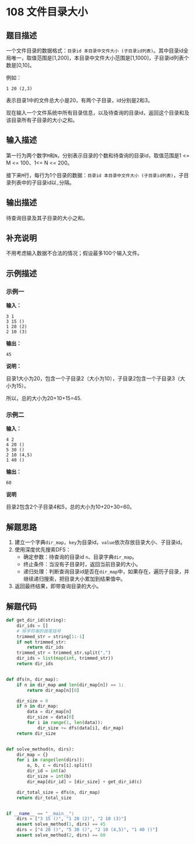 # 108 文件目录大小

## 题目描述

一个文件目录的数据格式：`目录id 本目录中文件大小 (子目录id列表)`。其中目录id全局唯一，取值范围是[1,200]，本目录中文件大小范围是[1,1000]，子目录id列表个数是[0,10]。

例如：
```text
1 20 (2,3)
``` 

表示目录1中的文件总大小是20，有两个子目录，id分别是2和3。

现在输入一个文件系统中所有目录信息，以及待查询的目录id，返回这个目录和及该目录所有子目录的大小之和。

## 输入描述

第一行为两个数字`M`和`N`，分别表示目录的个数和待查询的目录id，取值范围是1 <= M <= 100、1<= N <= 200。

接下来`M`行，每行为1个目录的数据：`目录id 本目录中文件大小 (子目录id列表)`，子目录列表中的子目录id以`,`分隔。

## 输出描述

待查询目录及其子目录的大小之和。

## 补充说明

不用考虑输入数据不合法的情况；假设最多100个输入文件。

## 示例描述

### 示例一

**输入：**

```text
3 1
3 15 ()
1 20 (2)
2 10 (3)
```

**输出：**

```text
45
```

**说明：**  

目录1大小为20，包含一个子目录2（大小为10），子目录2包含一个子目录3（大小为15）。

所以，总的大小为20+10+15=45.

### 示例二

**输入：**

```text
4 2
4 20 ()
5 30 ()
2 10 (4,5)
1 40 ()
```

**输出：**

```text
60
```

**说明**

目录2包含2个子目录4和5，总的大小为10+20+30=60。

## 解题思路

1. 建立一个字典`dir_map`，`key`为目录id，`value`依次存放目录大小、子目录id。
2. 使用深度优先搜索DFS：
    - 确定参数：待查询的目录id `n`、目录字典`dir_map`。
    - 终止条件：当没有子目录时，返回当前目录的大小。
    - 递归处理：判断查询目录id是否在`dir_map`中，如果存在，遍历子目录，并继续递归搜索，把目录大小累加到结果值中。
3. 返回最终结果，即带查询目录的大小。    

## 解题代码

```python
def get_dir_id(string):
    dir_ids = []
    # 除字符串的首尾括号
    trimmed_str = string[1:-1]
    if not trimmed_str:
        return dir_ids
    trimmed_str = trimmed_str.split(",")
    dir_ids = list(map(int, trimmed_str))
    return dir_ids


def dfs(n, dir_map):
    if n in dir_map and len(dir_map[n]) == 1:
        return dir_map[n][0]

    dir_size = 0
    if n in dir_map:
        data = dir_map[n]
        dir_size = data[0]
        for i in range(1, len(data)):
            dir_size += dfs(data[i], dir_map)
    return dir_size


def solve_method(n, dirs):
    dir_map = {}
    for i in range(len(dirs)):
        a, b, c = dirs[i].split()
        dir_id = int(a)
        dir_size = int(b)
        dir_map[dir_id] = [dir_size] + get_dir_id(c)

    dir_total_size = dfs(n, dir_map)
    return dir_total_size


if __name__ == "__main__":
    dirs = ["3 15 ()", "1 20 (2)", "2 10 (3)"]
    assert solve_method(1, dirs) == 45
    dirs = ["4 20 ()", "5 30 ()", "2 10 (4,5)", "1 40 ()"]
    assert solve_method(2, dirs) == 60
```